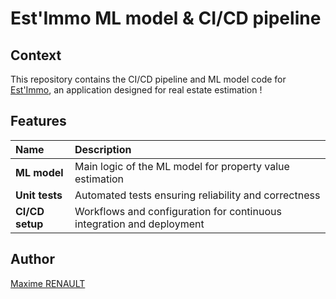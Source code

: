 # Est'Immo ML model & CI/CD pipeline

## Context

This repository contains the CI/CD pipeline and ML model code for [Est'Immo](https://github.com/qxzjy/housing-prices/), an application designed for real estate estimation !

## Features

| Name | Description |
|:-|:-|
| **ML model** | Main logic of the ML model for property value estimation |
| **Unit tests** | Automated tests ensuring reliability and correctness |
| **CI/CD setup** | Workflows and configuration for continuous integration and deployment |

## Author

[Maxime RENAULT](https://github.com/qxzjy)